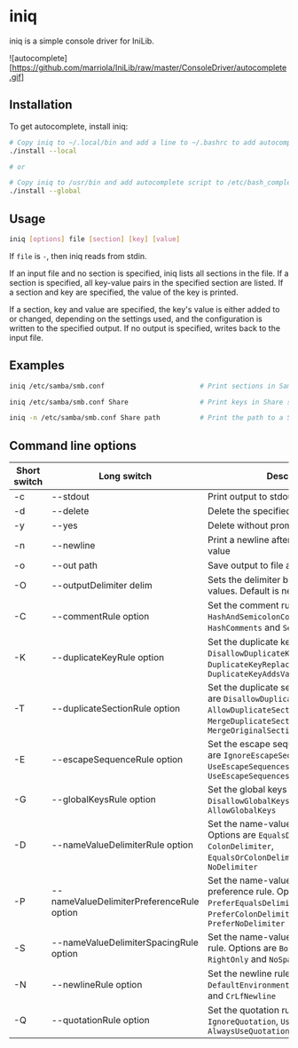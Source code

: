 # iniq

iniq is a simple console driver for IniLib.

![autocomplete][https://github.com/marriola/IniLib/raw/master/ConsoleDriver/autocomplete.gif]

## Installation

To get autocomplete, install iniq:

```bash
# Copy iniq to ~/.local/bin and add a line to ~/.bashrc to add autocomplete
./install --local

# or

# Copy iniq to /usr/bin and add autocomplete script to /etc/bash_completion.d
./install --global
```

## Usage

```sh
iniq [options] file [section] [key] [value]
```

If `file` is `-`, then iniq reads from stdin.

If an input file and no section is specified, iniq lists all sections in the file. If a section is specified, all key-value pairs in the specified section are listed. If a section and key are specified, the value of the key is printed.

If a section, key and value are specified, the key's value is either added to or changed, depending on the settings used, and the configuration is written to the specified output. If no output is specified, writes back to the input file.

## Examples

```sh
iniq /etc/samba/smb.conf                        # Print sections in Samba config

iniq /etc/samba/smb.conf Share                  # Print keys in Share section

iniq -n /etc/samba/smb.conf Share path          # Print the path to a Samba share
```

## Command line options

| Short switch | Long switch                               | Description                                                                                                                                                                    |
| ------------ | ----------------------------------------- | ------------------------------------------------------------------------------------------------------------------------------------------------------------------------------ |
| -c           | --stdout                                  | Print output to stdout                                                                                                                                                         |
| -d           | --delete                                  | Delete the specified section or key                                                                                                                                            |
| -y           | --yes                                     | Delete without prompting                                                                                                                                                       |
| -n           | --newline                                 | Print a newline after printing the key value                                                                                                                                   |
| -o           | --out path                                | Save output to file at path                                                                                                                                                    |
| -O           | --outputDelimiter delim                   | Sets the delimiter between printed key values. Default is newline.                                                                                                             |
| -C           | --commentRule option                      | Set the comment rule. Options are `HashAndSemicolonComments`, `HashComments` and `SemicolonComments`                                                                           |
| -K           | --duplicateKeyRule option                 | Set the duplicate key rule. Options are `DisallowDuplicateKeys`, `DuplicateKeyReplacesValue` and `DuplicateKeyAddsValue`                                                       |
| -T           | --duplicateSectionRule option             | Set the duplicate section rule. Options are `DisallowDuplicateSections`, `AllowDuplicateSections`, `MergeDuplicateSectionIntoOriginal` and `MergeOriginalSectionIntoDuplicate` |
| -E           | --escapeSequenceRule option               | Set the escape sequence rule. Options are `IgnoreEscapeSequences`, `UseEscapeSequences` and `UseEscapeSequencesAndLineContinuation`                                            |
| -G           | --globalKeysRule option                   | Set the global keys rule. Options are `DisallowGlobalKeys` and `AllowGlobalKeys`                                                                                               |
| -D           | --nameValueDelimiterRule option           | Set the name-value delimiter rule. Options are `EqualsDelimiter`, `ColonDelimiter`, `EqualsOrColonDelimiter` and `NoDelimiter`                                                 |
| -P           | --nameValueDelimiterPreferenceRule option | Set the name-value delimiter preference rule. Options are `PreferEqualsDelimiter`, `PreferColonDelimiter` and `PreferNoDelimiter`                                              |
| -S           | --nameValueDelimiterSpacingRule option    | Set the name-value delimiter spacing rule. Options are `BothSides`, `LeftOnly`, `RightOnly` and `NoSpacing`                                                                    |
| -N           | --newlineRule option                      | Set the newline rule. Options are `DefaultEnvironmentNewline`, `LfNewLine` and `CrLfNewline`                                                                                   |
| -Q           | --quotationRule option                    | Set the quotation rule. Options are `IgnoreQuotation`, `UseQuotation` and `AlwaysUseQuotation`                                                                                 |

